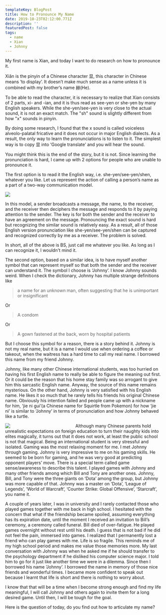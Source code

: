 ```yaml
---
templateKey: BlogPost
title: How to Pronounce My Name
date: 2019-10-23T02:12:00.771Z
description: ''
featuredPost: false
tags:
  - name
  - Xian
  - Johnny
---
```

My first name is Xian,  and today I want to do research on how to pronounce it.

Xiǎn is the pinyin of a Chinese character 显, this character in Chinese means ‘to display’.
It doesn’t make much sense as a name unless it is combined with my brother’s name 赫(He).

To be able to read the character, it is necessary to realize that Xian consists of 2 parts, xi- and -ian, and it is thus read as see-yen or she-yen by many English speakers. While the she-yen/see-yen is very close to the actual sound, it is not an exact match. The "sh" sound is slightly different from how "x" sounds in pinyin. 

By doing some research, I found that the x sound is called voiceless alveolo-palatal fricative and it does not occur in major English dialects. As a result, the only way to learn the pronunciations is to listen to it. The simplest way is to copy 显 into ‘Google translate’ and you will hear the sound.

You might think this is the end of the story, but it is not. Since learning the pronunciation is hard, I came up with 2 options for people who are unable to pronounce it.

The first option is to read it the English way, i.e. she-yen/see-yen/shen, whatever you like. Let us represent the action of calling a person’s name as a part of a two-way communication model. 

![](/img/how-to-pronounce-my-name-image0.png)

In this model, a sender broadcasts a message, the name, to the receiver, and the receiver then deciphers the message and responds to it by paying attention to the sender. The key is for both the sender and the receiver to have an agreement on the message. Pronouncing the exact sound is hard but recognizing the similar sound is relatively easy. As a result, all of those English version pronunciation like she-yen/see-yen/shen can be captured and recognized correctly by me as a receiver. The problem is solved. 

In short, all of the above is BS, just call me whatever you like. As long as I can recognize it, I wouldn't mind it.

The second option, based on a similar idea, is to have myself another symbol that can represent myself so that both the sender and the receiver can understand it. The symbol I choose is ‘Johnny’.
I know Johnny sounds weird. When I check the dictionary, Johnny has multiple strange definitions like 

> a name for an unknown man, often suggesting that he is unimportant or insignificant 

Or

> A condom

Or

> A gown fastened at the back, worn by hospital patients

But I choose this symbol for a reason, there is a story behind it. 
Johnny is not my real name, but it is a name I would use when ordering a coffee or takeout, when the waitress has a hard time to call my real name. I borrowed this name from my friend Johnny. 

Johnny, like many other Chinese international students, was too hurried on having his first English name to really be able to figure the meaning out first. Or it could be the reason that his home stay family was so arrogant to give him this sarcastic English name. Anyway, the source of this name remains mysterious. On the other hand, Johnny is very satisfied with his English name. He likes it so much that he rarely tells his friends his original Chinese name. Obviously his intention failed and people came up with a nickname for him, ‘jie ni gui’(a Chinese name for Squirtle from Pokemon) for how ‘jie ni’ is similar to ‘Johnny’ in terms of pronunciation and how Johnny behaved like a turtle. 

<div class='figureImage' style="width:15em;float: left;margin-right:1.2em;" > <img src="/img/highschool.jpg"/> </div>

Although many Chinese parents hold unrealistic expectations on foreign education to turn their naughty kids into elites magically, it turns out that it does not work, at least the public school is not that magical. Being an international student is very stressful and isolated. Gaming was the most relaxing moment for me. I met Johnny through gaming. Johnny is very impressive to me on his gaming skills. He seemed to be born for gaming, and he was very good at predicting opponent players’ move. There is a special term called game sense/awareness to describe this talent. 
I played games with Johnny and many other friends among which Bill and Tony are another ones. Johnny, Bill, and Tony were the three giants on ‘Dota’ among the group, but Johnny was more capable of that. Johnny was a master on ‘Dota’, ‘League of Legends’, ‘World of Warcraft’, ‘Counter Strike: Global Offensive’, ‘Starcraft’, you name it. 
 
A couple of years later, I was in university and I rarely contacted those who played games together with me back in high school. I hesitated with the concern that what if the friendship became spoiled, assuming everything has its expiration date, until the moment I received an invitation to Bill’s ceremony, a ceremony called funeral. Bill died of over-fatigue. He played games overnight without rest until his death. I guess that is not bad if he did not feel the pain, immersed into games. I realized that I permanently lost a friend who can play games with me. Life is so fragile. This reminds me of my high school period and makes me value those memories more. My last conversation with Johnny was when he asked me if he should transfer to the psychology department if he disliked his computer science major. I told him to go for it just like another time we were in a dilemma. Since then I borrowed his name ‘Johnny’. I borrowed the name in memory of those nice friends and wonderful times. I became more confident to speak out because I learnt that life is short and there is nothing to worry about. 
 
I know that that will be a time when I become strong enough and find my life meaningful, I will call Johnny and others again to invite them for a long desired game. Until then, I will be tough for the goal. 
 
Here is the question of today, do you find out how to articulate my name?
